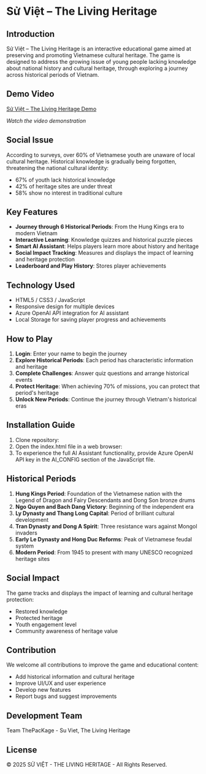 # Sử Việt – The Living Heritage

## Introduction

Sử Việt – The Living Heritage is an interactive educational game aimed at preserving and promoting Vietnamese cultural heritage. The game is designed to address the growing issue of young people lacking knowledge about national history and cultural heritage, through exploring a journey across historical periods of Vietnam.

## Demo Video

[Sử Việt – The Living Heritage Demo](https://youtu.be/HgMCsAUvx5Q)

*Watch the video demonstration*

## Social Issue

According to surveys, over 60% of Vietnamese youth are unaware of local cultural heritage. Historical knowledge is gradually being forgotten, threatening the national cultural identity:

- 67% of youth lack historical knowledge
- 42% of heritage sites are under threat
- 58% show no interest in traditional culture

## Key Features

- **Journey through 6 Historical Periods**: From the Hung Kings era to modern Vietnam
- **Interactive Learning**: Knowledge quizzes and historical puzzle pieces
- **Smart AI Assistant**: Helps players learn more about history and heritage
- **Social Impact Tracking**: Measures and displays the impact of learning and heritage protection
- **Leaderboard and Play History**: Stores player achievements

## Technology Used

- HTML5 / CSS3 / JavaScript
- Responsive design for multiple devices
- Azure OpenAI API integration for AI assistant
- Local Storage for saving player progress and achievements

## How to Play

1. **Login**: Enter your name to begin the journey
2. **Explore Historical Periods**: Each period has characteristic information and heritage
3. **Complete Challenges**: Answer quiz questions and arrange historical events
4. **Protect Heritage**: When achieving 70% of missions, you can protect that period's heritage
5. **Unlock New Periods**: Continue the journey through Vietnam's historical eras

## Installation Guide

1. Clone repository:
2. Open the index.html file in a web browser:
3. To experience the full AI Assistant functionality, provide Azure OpenAI API key in the AI_CONFIG section of the JavaScript file.

## Historical Periods

1. **Hung Kings Period**: Foundation of the Vietnamese nation with the Legend of Dragon and Fairy Descendants and Dong Son bronze drums
2. **Ngo Quyen and Bach Dang Victory**: Beginning of the independent era
3. **Ly Dynasty and Thang Long Capital**: Period of brilliant cultural development
4. **Tran Dynasty and Dong A Spirit**: Three resistance wars against Mongol invaders
5. **Early Le Dynasty and Hong Duc Reforms**: Peak of Vietnamese feudal system
6. **Modern Period**: From 1945 to present with many UNESCO recognized heritage sites

## Social Impact

The game tracks and displays the impact of learning and cultural heritage protection:

- Restored knowledge
- Protected heritage
- Youth engagement level
- Community awareness of heritage value

## Contribution

We welcome all contributions to improve the game and educational content:

- Add historical information and cultural heritage
- Improve UI/UX and user experience
- Develop new features
- Report bugs and suggest improvements

## Development Team

Team ThePacKage - Su Viet, The Living Heritage 
## License

© 2025 SỬ VIỆT - THE LIVING HERITAGE - All Rights Reserved.
